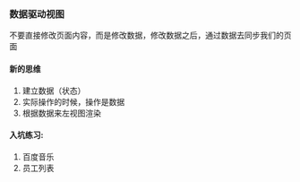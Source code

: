 ### 数据驱动视图
不要直接修改页面内容，而是修改数据，修改数据之后，通过数据去同步我们的页面

#### 新的思维
1. 建立数据（状态）
2. 实际操作的时候，操作是数据
3. 根据数据来左视图渲染

#### 入坑练习:
1. 百度音乐
2. 员工列表
